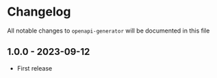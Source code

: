 # Changelog

All notable changes to `openapi-generator` will be documented in this file

## 1.0.0 - 2023-09-12

- First release
